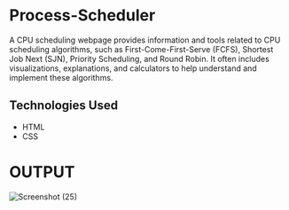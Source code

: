 # Process-Scheduler

A CPU scheduling webpage provides information and tools related to CPU scheduling algorithms, such as First-Come-First-Serve (FCFS), Shortest Job Next (SJN), Priority Scheduling, and Round Robin. It often includes visualizations, explanations, and calculators to help understand and implement these algorithms.

## Technologies Used

- HTML
- CSS
# OUTPUT

![Screenshot (25)](https://github.com/hariprasath-0ffl/Process-Scheduler/assets/123928482/6bf4e452-ba3d-4122-8590-7a3cd97736ad)

